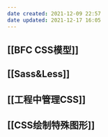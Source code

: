 ```yaml
---
date created: 2021-12-09 22:57
date updated: 2021-12-17 16:05
---
```


## [[BFC CSS模型]]

## [[Sass&Less]]

## [[工程中管理CSS]]

## [[CSS绘制特殊图形]]
